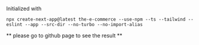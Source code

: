 Initialized with

```
npx create-next-app@latest the-e-commerce --use-npm --ts --tailwind --eslint --app --src-dir --no-turbo --no-import-alias
```

** please go to github page to see the result **
